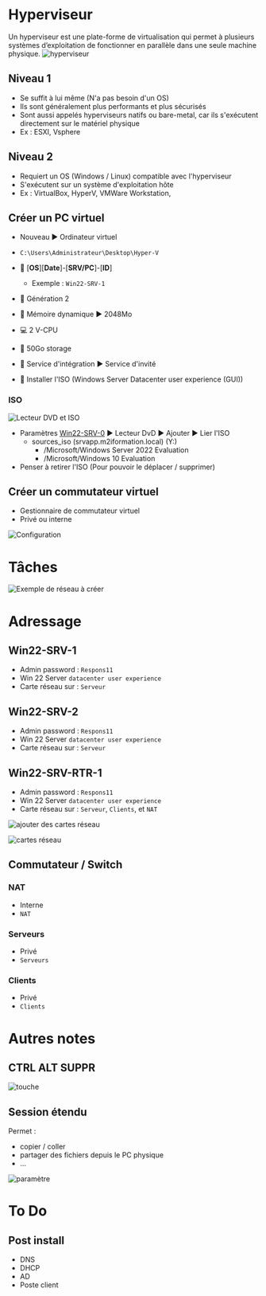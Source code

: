 # Hyperviseur
Un hyperviseur est une plate-forme de virtualisation qui permet à plusieurs systèmes d’exploitation de fonctionner en parallèle dans une seule machine physique.
![hyperviseur](https://github.com/Altherneum/.github/blob/main/note/assets/hyperviseur-type-1-et-2.png?raw=true)

## Niveau 1
- Se suffit à lui même (N'a pas besoin d'un OS)
- Ils sont généralement plus performants et plus sécurisés 
- Sont aussi appelés hyperviseurs natifs ou bare-metal, car ils s'exécutent directement sur le matériel physique
- Ex : ESXI, Vsphere

## Niveau 2
- Requiert un OS (Windows / Linux) compatible avec l'hyperviseur
- S'exécutent sur un système d'exploitation hôte
- Ex : VirtualBox, HyperV, VMWare Workstation, 

## Créer un PC virtuel
- Nouveau ▶ Ordinateur virtuel

- `C:\Users\Administrateur\Desktop\Hyper-V`
- 📜 [**OS**][**Date**]-[**SRV/PC**]-[**ID**]
  - Exemple : `Win22-SRV-1`
- 👴 Génération 2
- 🧠 Mémoire dynamique ▶ 2048Mo
- 💻 2 V-CPU
- 📂 50Go storage
- 💾 Service d'intégration ▶ Service d'invité
- 💽 Installer l'ISO (Windows Server Datacenter user experience (GUI))

### ISO
![Lecteur DVD et ISO](https://github.com/Altherneum/.github/blob/main/note/assets/chrome_TWnWBAwE7M.png?raw=true)
- Paramètres [Win22-SRV-0](#Win22-SRV-0) ▶ Lecteur DvD ▶ Ajouter ▶ Lier l'ISO
  - sources_iso (srvapp.m2iformation.local) (Y:\)
    - /Microsoft/Windows Server 2022 Evaluation
    - /Microsoft/Windows 10 Evaluation
- Penser à retirer l'ISO (Pour pouvoir le déplacer / supprimer)

## Créer un commutateur virtuel
- Gestionnaire de commutateur virtuel
- Privé ou interne

![Configuration](https://github.com/Altherneum/.github/blob/main/note/assets/chrome_ViSv9fGoJe.png?raw=true)

# Tâches
![Exemple de réseau à créer](https://github.com/Altherneum/.github/blob/main/note/assets/Teams_kWashgWdFC.png?raw=true)

# Adressage
## Win22-SRV-1
- Admin password : `Respons11`
- Win 22 Server `datacenter user experience`
- Carte réseau sur : `Serveur`

## Win22-SRV-2
- Admin password : `Respons11`
- Win 22 Server `datacenter user experience`
- Carte réseau sur : `Serveur`

## Win22-SRV-RTR-1
- Admin password : `Respons11`
- Win 22 Server `datacenter user experience`
- Carte réseau sur : `Serveur`, `Clients`, et `NAT`

![ajouter des cartes réseau](https://github.com/Altherneum/.github/blob/main/note/assets/chrome_QRr4HxxUCH.png?raw=true)

![cartes réseau](https://github.com/Altherneum/.github/blob/main/note/assets/chrome_6iWU7wUKqo.png?raw=true)

## Commutateur / Switch
### NAT
- Interne
- `NAT`

### Serveurs
- Privé
- `Serveurs`

### Clients
- Privé
- `Clients`

# Autres notes
## CTRL ALT SUPPR
![touche](https://github.com/Altherneum/.github/blob/main/note/assets/chrome_9hxQEdb0vA.png?raw=true)

## Session étendu
Permet :
- copier / coller
- partager des fichiers depuis le PC physique
- ...

![paramètre](https://github.com/Altherneum/.github/blob/main/note/assets/chrome_WhqhXRQbdJ.png?raw=true)

# To Do
## Post install
- DNS
- DHCP
- AD
- Poste client